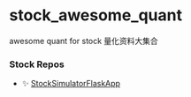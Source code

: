 # stock_awesome_quant
awesome quant for stock 量化资料大集合

### Stock Repos
- ✨ [StockSimulatorFlaskApp](https://github.com/ZhijingEu/StockSimulatorFlaskApp)
